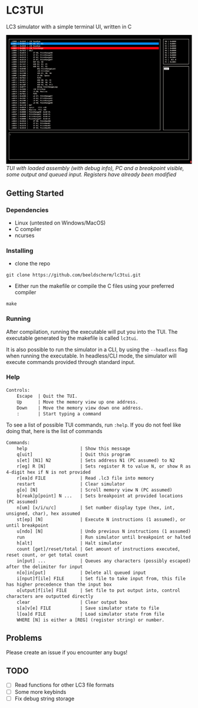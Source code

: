# LC3TUI

LC3 simulator with a simple terminal UI, written in C

![alt text](screenshots/1.png)
*TUI with loaded assembly (with debug info), PC and a breakpoint visible, some output and queued input. Registers have already been modified*


## Getting Started

### Dependencies

* Linux (untested on Windows/MacOS)
* C compiler
* ncurses


### Installing

* clone the repo
```
git clone https://github.com/beeldscherm/lc3tui.git
```

* Either run the makefile or compile the C files using your preferred compiler
```
make
```


### Running

After compilation, running the executable will put you into the TUI.
The executable generated by the makefile is called `lc3tui`.

It is also possible to run the simulator in a CLI, by using the `--headless` flag when running the executable.
In headless/CLI mode, the simulator will execute commands provided through standard input.


### Help

```
Controls:
    Escape  | Quit the TUI.
    Up      | Move the memory view up one address.
    Down    | Move the memory view down one address.
    :       | Start typing a command
```


To see a list of possible TUI commands, run `:help`.
If you do not feel like doing that, here is the list of commands

```
Commands:
    help                    | Show this message
    q[uit]                  | Quit this program
    s[et] [N1] N2           | Sets address N1 (PC assumed) to N2
    r[eg] R [N]             | Sets register R to value N, or show R as 4-digit hex if N is not provided
    r[ea]d FILE             | Read .lc3 file into memory
    restart                 | Clear simulator
    g[o] [N]                | Scroll memory view N (PC assumed)
    b[reak]p[point] N ...   | Sets breakpoint at provided locations (PC assumed)
    n[um] [x/i/u/c]         | Set number display type (hex, int, unsigned, char), hex assumed
    st[ep] [N]              | Execute N instructions (1 assumed), or until breakpoint
    u[ndo] [N]              | Undo previous N instructions (1 assumed)
    run                     | Run simulator until breakpoint or halted
    h[alt]                  | Halt simulator
    count [get]/reset/total | Get amount of instructions executed, reset count, or get total count
    in[put] ...             | Queues any characters (possibly escaped) after the delimiter for input
    n[o]in[put]             | Delete all queued input
    i[nput]f[ile] FILE      | Set file to take input from, this file has higher precedence than the input box
    o[utput]f[ile] FILE     | Set file to put output into, control characters are outputted directly
    clear                   | Clear output box
    s[a]v[e] FILE           | Save simulator state to file
    l[oa]d FILE             | Load simulator state from file
    WHERE [N] is either a [REG] (register string) or number.
```


## Problems

Please create an issue if you encounter any bugs!


## TODO

- [ ] Read functions for other LC3 file formats
- [ ] Some more keybinds
- [ ] Fix debug string storage
